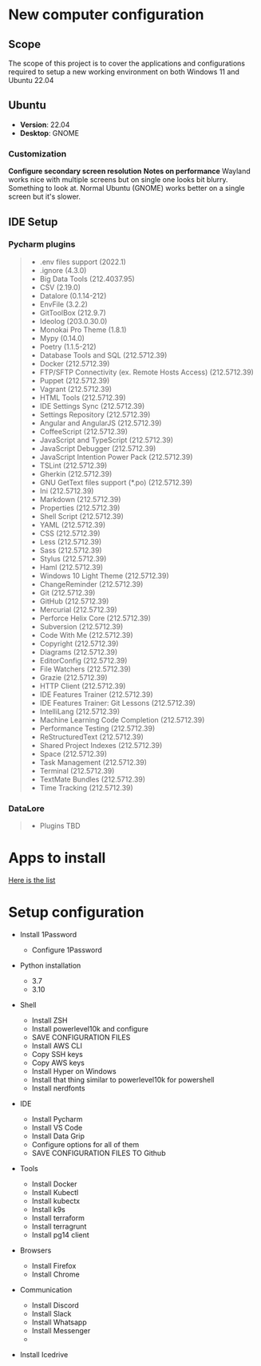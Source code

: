 # New computer configuration
## Scope
The scope of this project is to cover the applications and configurations required to setup a new working environment on both Windows 11 and Ubuntu 22.04

## Ubuntu
- __Version__: 22.04
- __Desktop__: GNOME
### Customization
__Configure secondary screen resolution__
__Notes on performance__
Wayland works nice with multiple screens but on single one looks bit blurry. Something to look at.
Normal Ubuntu (GNOME) works better on a single screen but it's slower.

## IDE Setup
### Pycharm plugins
> - .env files support (2022.1)
> - .ignore (4.3.0)
> - Big Data Tools (212.4037.95)
> - CSV (2.19.0)
> - Datalore (0.1.14-212)
> - EnvFile (3.2.2)
> - GitToolBox (212.9.7)
> - Ideolog (203.0.30.0)
> - Monokai Pro Theme (1.8.1)
> - Mypy (0.14.0)
> - Poetry (1.1.5-212)
> - Database Tools and SQL (212.5712.39)
> - Docker (212.5712.39)
> - FTP/SFTP Connectivity (ex. Remote Hosts Access) (212.5712.39)
> - Puppet (212.5712.39)
> - Vagrant (212.5712.39)
> - HTML Tools (212.5712.39)
> - IDE Settings Sync (212.5712.39)
> - Settings Repository (212.5712.39)
> - Angular and AngularJS (212.5712.39)
> - CoffeeScript (212.5712.39)
> - JavaScript and TypeScript (212.5712.39)
> - JavaScript Debugger (212.5712.39)
> - JavaScript Intention Power Pack (212.5712.39)
> - TSLint (212.5712.39)
> - Gherkin (212.5712.39)
> - GNU GetText files support (*.po) (212.5712.39)
> - Ini (212.5712.39)
> - Markdown (212.5712.39)
> - Properties (212.5712.39)
> - Shell Script (212.5712.39)
> - YAML (212.5712.39)
> - CSS (212.5712.39)
> - Less (212.5712.39)
> - Sass (212.5712.39)
> - Stylus (212.5712.39)
> - Haml (212.5712.39)
> - Windows 10 Light Theme (212.5712.39)
> - ChangeReminder (212.5712.39)
> - Git (212.5712.39)
> - GitHub (212.5712.39)
> - Mercurial (212.5712.39)
> - Perforce Helix Core (212.5712.39)
> - Subversion (212.5712.39)
> - Code With Me (212.5712.39)
> - Copyright (212.5712.39)
> - Diagrams (212.5712.39)
> - EditorConfig (212.5712.39)
> - File Watchers (212.5712.39)
> - Grazie (212.5712.39)
> - HTTP Client (212.5712.39)
> - IDE Features Trainer (212.5712.39)
> - IDE Features Trainer: Git Lessons (212.5712.39)
> - IntelliLang (212.5712.39)
> - Machine Learning Code Completion (212.5712.39)
> - Performance Testing (212.5712.39)
> - ReStructuredText (212.5712.39)
> - Shared Project Indexes (212.5712.39)
> - Space (212.5712.39)
> - Task Management (212.5712.39)
> - Terminal (212.5712.39)
> - TextMate Bundles (212.5712.39)
> - Time Tracking (212.5712.39)
### DataLore
> - Plugins TBD
# Apps to install
[Here is the list](apps.md)


# Setup configuration

- Install 1Password
    - Configure 1Password
- Python installation
    - 3.7
    - 3.10
- Shell
    - Install ZSH
    - Install powerlevel10k and configure
    - SAVE CONFIGURATION FILES
    - Install AWS CLI
    - Copy SSH keys
    - Copy AWS keys
    - Install Hyper on Windows
    - Install that thing similar to powerlevel10k for powershell
    - Install nerdfonts
- IDE
    - Install Pycharm
    - Install VS Code
    - Install Data Grip
    - Configure options for all of them
    - SAVE CONFIGURATION FILES TO Github
- Tools
    - Install Docker
    - Install Kubectl
    - Install kubectx
    - Install k9s
    - Install terraform
    - Install terragrunt
    - Install pg14 client
- Browsers
    - Install Firefox
    - Install Chrome
- Communication
    - Install Discord
    - Install Slack
    - Install Whatsapp
    - Install Messenger
    - 

- Install Icedrive


